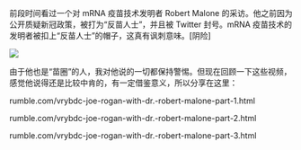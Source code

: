 前段时间看过一个对 mRNA 疫苗技术发明者 Robert Malone 的采访。他之前因为公开质疑新冠政策，被打为“反苗人士”，并且被 Twitter 封号。mRNA 疫苗技术的发明者被扣上“反苗人士”的帽子，这真有讽刺意味。[阴险]

<div class="captioned-image-container">

![](https://substackcdn.com/image/fetch/w_1456,c_limit,f_auto,q_auto:good,fl_progressive:steep/https%3A%2F%2Fbucketeer-e05bbc84-baa3-437e-9518-adb32be77984.s3.amazonaws.com%2Fpublic%2Fimages%2Ff4df562b-179e-4ccf-b8db-226d8369ff4d_1635x912.jpeg)


由于他也是“苗圈”的人，我对他说的一切都保持警惕。但现在回顾一下这些视频，感觉他说得还是比较中肯的，有一定借鉴意义，所以分享在这里：

rumble.com/vrybdc-joe-rogan-with-dr.-robert-malone-part-1.html

rumble.com/vrybdc-joe-rogan-with-dr.-robert-malone-part-2.html

rumble.com/vrybdc-joe-rogan-with-dr.-robert-malone-part-3.html
